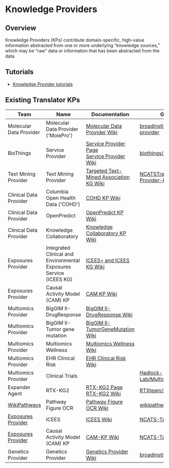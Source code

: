 # Knowledge Providers

## Overview

Knowledge Providers (KPs) contribute domain-specific, high-value information abstracted from one or more underlying “knowledge sources,” which may be “raw” data or information that has been abstracted from the data

## Tutorials

* [Knowledge Provider tutorials](../../guide-for-developers/tutorials/index.md)

## Existing Translator KPs

| Team                                                                                            | Name                                                               | Documentation                                                                                                                                     | Github Repository                                                                                               |
|-------------------------------------------------------------------------------------------------|--------------------------------------------------------------------|---------------------------------------------------------------------------------------------------------------------------------------------------|-----------------------------------------------------------------------------------------------------------------|
| Molecular Data Provider                                                                         | Molecular Data Provider ('MolePro')                                | [Molecular Data Provider Wiki](https://github.com/NCATSTranslator/Translator-All/wiki/Molecular-Data-Provider)                                    | [broadinstitute/molecular-data-provider](https://github.com/broadinstitute/molecular-data-provider)             |
| BioThings                                                                                       | Service Provider                                                   | [Service Provider Page](service_provider.md)<br/>[Service Provider Wiki](https://github.com/NCATSTranslator/Translator-All/wiki/Service-Provider) | [biothings/BioThings_Explorer_TRAPI](https://github.com/biothings/BioThings_Explorer_TRAPI)                     |
| Text Mining Provider                                                                            | Text Mining Provider                                               | [Targeted Text-Mined Association KG Wiki](https://github.com/NCATSTranslator/Translator-All/wiki/Targeted-Text-Mined-Association-KG)              | [NCATSTranslator/Text-Mining-Provider-Roadmap](https://github.com/NCATSTranslator/Text-Mining-Provider-Roadmap) |
| Clinical Data Provider                                                                          | Columbia Open Health Data ('COHD')                                 | [COHD KP Wiki](https://github.com/NCATSTranslator/Translator-All/wiki/COHD-KP)                                                                    |                                                                                                                 |
| Clinical Data Provider                                                                          | OpenPredict                                                        | [OpenPredict KP Wiki](https://github.com/NCATSTranslator/Translator-All/wiki/OpenPredict-KP)                                                      |                                                                                                                 |
| Clinical Data Provider                                                                          | Knowledge Collaboratory                                            | [Knowledge Collaboratory KP Wiki](https://github.com/NCATSTranslator/Translator-All/wiki/Knowledge-Collaboratory-KP)                              |                                                                                                                 |
| Exposures Provider                                                                              | Integrated Clinical and Environmental Exposures Service (ICEES KG) | [ICEES+ and ICEES KG Wiki](https://github.com/NCATSTranslator/Translator-All/wiki/Exposures-Provider-ICEES)                                       |                                                                                                                 |
| Exposures Provider                                                                              | Causal Activity Model (CAM) KP                                     | [CAM KP Wiki](https://github.com/NCATSTranslator/Translator-All/wiki/Exposures-Provider-CAM-AOP)                                                  |                                                                                                                 |
| Multiomics Provider                                                                             | BigGIM II-DrugResponse                                             | [BigGIM II-DrugResponse Wiki](https://github.com/NCATSTranslator/Translator-All/wiki/Big-GIM-II:-Drug-Response-KP)                                |                                                                                                                 |
| Multiomics Provider                                                                             | BigGIM II-Tumor gene mutation                                      | [BigGIM II-TumorGeneMutation Wiki](https://github.com/NCATSTranslator/Translator-All/wiki/Big-GIM-II:-Tumor-gene-mutation-KP)                     |                                                                                                                 |
| Multiomics Provider                                                                             | Multiomics Wellness                                                | [Multiomics Wellness Wiki](https://github.com/NCATSTranslator/Translator-All/wiki/Wellness-KP)                                                    |                                                                                                                 |
| Multiomics Provider                                                                             | EHR Clinical Risk                                                  | [EHR Clinical Risk Wiki](https://github.com/NCATSTranslator/Translator-All/wiki/EHR-Risk-KP)                                                      |                                                                                                                 |
| Multiomics Provider                                                                             | Clinical Trials                                                    |                                                                                                                                                   | [Hadlock-Lab/Multiomics_ClinicalTrials_KP](https://github.com/Hadlock-Lab/Multiomics_ClinicalTrials_KP)         |
| Expander Agent                                                                                  | RTX-KG2                                                            | [RTX-KG2 Page](rtx-kg2.md)<br/>[RTX-KG2 Wiki](https://github.com/NCATSTranslator/Translator-All/wiki/KG2)                                         | [RTXteam/RTX-KG2](https://github.com/RTXteam/RTX-KG2)                                                           |
| [WikiPathways](https://github.com/wikipathways)                                                 | Pathway Figure OCR                                                 | [Pathway Figure OCR Wiki](https://github.com/NCATSTranslator/Translator-All/wiki/Pathway-Figure-OCR-(PFOCR))                                      | [wikipathways/pathway-figure-ocr](https://github.com/wikipathways/pathway-figure-ocr)                           |
| [Exposures Provider](https://github.com/NCATSTranslator/Translator-All/wiki/Exposures-Provider) | ICEES                                                              | [ICEES Wiki](https://github.com/NCATSTranslator/Translator-All/wiki/Exposures-Provider-ICEES)                                                     | [NCATS-Tangerine/icees-api](https://github.com/NCATS-Tangerine/icees-api)                                       |
| [Exposures Provider](https://github.com/NCATSTranslator/Translator-All/wiki/Exposures-Provider) | Causal Activity Model (CAM) KP                                     | [CAM-KP Wiki](https://github.com/NCATSTranslator/Translator-All/wiki/CAM-KP)                                                                      | [NCATS-Tangerine/cam-kp-api](https://github.com/NCATS-Tangerine/cam-kp-api)                                     |
| Genetics Provider                                                                               | Genetics Provider                                                  | [Genetics Provider Wiki](https://github.com/NCATSTranslator/Translator-All/wiki/Genetics-Knowledge-Provider)                                      | [broadinstitute/genetics-kp-dev](https://github.com/broadinstitute/genetics-kp-dev)                             |
